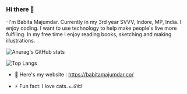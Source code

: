 ### Hi there 👋

-I'm Babita Majumdar. Currently in my 3rd year SVVV, Indore, MP, India. I enjoy coding. 
I want to use technology to help make people's live more fulfiling.
In my free time I enjoy reading books, sketching and making illustrations.

![Anurag's GitHub stats](https://github-readme-stats.vercel.app/api?username=m-babita&show_icons=true&theme=radical)

![Top Langs](https://github-readme-stats.vercel.app/api/top-langs/?username=m-babita&layout=compact)

- 🔗 Here's my website : https://babitamajumdar.co/

- ⚡ Fun fact: I love cats. ᓚᘏᗢ
